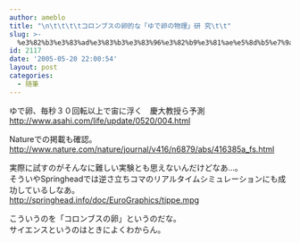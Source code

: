 ```yaml
---
author: ameblo
title: "\n\t\t\t\tコロンブスの卵的な「ゆで卵の物理」研 究\t\t"
slug: >-
  %e3%82%b3%e3%83%ad%e3%83%b3%e3%83%96%e3%82%b9%e3%81%ae%e5%8d%b5%e7%9a%84%e3%81%aa%e3%80%8c%e3%82%86%e3%81%a7%e5%8d%b5%e3%81%ae%e7%89%a9%e7%90%86%e3%80%8d%e7%a0%94-%e7%a9%b6
id: 2117
date: '2005-05-20 22:00:54'
layout: post
categories:
  - 随筆
---
```


ゆで卵、毎秒３０回転以上で宙に浮く　慶大教授ら予測  
http://www.asahi.com/life/update/0520/004.html  

Natureでの掲載も確認。  
http://www.nature.com/nature/journal/v416/n6879/abs/416385a_fs.html  

実際に試すのがそんなに難しい実験とも思えないんだけどなあ…。  
そういやSpringheadでは逆さ立ちコマのリアルタイムシミュレーションにも成功しているしなあ。  
http://springhead.info/doc/EuroGraphics/tippe.mpg  

こういうのを「コロンブスの卵」というのだな。  
サイエンスというのはときによくわからん。